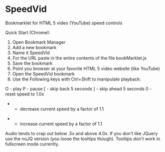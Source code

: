 # SpeedVid
Bookmarklet for HTML 5 video (YouTube) speed controls

Quick Start (Chrome):

1. Open Bookmark Manager
2. Add a new bookmark
3. Name it SpeedVid
4. For the URL paste in the entire contents of the file bookMarklet.js
5. Save the bookmark
6. Point you browser at your favorite HTML 5 video website (like YouTube)
7. Open the SpeedVid bookmark
8. Use the Following keys with Ctrl+Shift to manipulate playback:

  O - play
  P - pause
  [ - skip back 5 seconds
  ] - skip ahead 5 seconds
  0 - reset speed to 1.0x
  - - decrease current speed by a factor of 1.1
  + - increase current speed by a factor of 1.1
  
Audio tends to crap out below .5x and above 4.0x.
If you don't like JQuery use the noJQ version (you loose the tooltips though).
Tooltips don't work in fullscreen mode currently.
